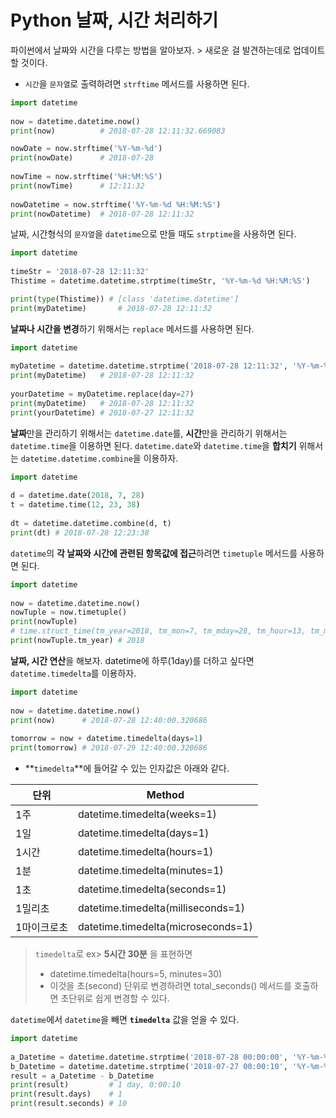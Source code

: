 # Python 날짜, 시간 처리하기 

파이썬에서 날짜와 시간을 다루는 방법을 알아보자. > 새로운 걸 발견하는데로 업데이트 할 것이다. 

- `시간`을 `문자열`로 출력하려면 `strftime` 메서드를 사용하면 된다.

```python
import datetime
 
now = datetime.datetime.now()
print(now)          # 2018-07-28 12:11:32.669083

nowDate = now.strftime('%Y-%m-%d')
print(nowDate)      # 2018-07-28
 
nowTime = now.strftime('%H:%M:%S')
print(nowTime)      # 12:11:32
 
nowDatetime = now.strftime('%Y-%m-%d %H:%M:%S')
print(nowDatetime)  # 2018-07-28 12:11:32
```

날짜, 시간형식의 `문자열`을 `datetime`으로 만들 때도 `strptime`을 사용하면 된다. 

```python
import datetime
 
timeStr = '2018-07-28 12:11:32'
Thistime = datetime.datetime.strptime(timeStr, '%Y-%m-%d %H:%M:%S')

print(type(Thistime)) # [class 'datetime.datetime']
print(myDatetime)       # 2018-07-28 12:11:32
```

**날짜나 시간을 변경**하기 위해서는 `replace` 메서드를 사용하면 된다.

```python
import datetime
 
myDatetime = datetime.datetime.strptime('2018-07-28 12:11:32', '%Y-%m-%d %H:%M:%S')
print(myDatetime)   # 2018-07-28 12:11:32
 
yourDatetime = myDatetime.replace(day=27)
print(myDatetime)   # 2018-07-28 12:11:32
print(yourDatetime) # 2018-07-27 12:11:32
```

**날짜**만을 관리하기 위해서는 `datetime.date`를, **시간**만을 관리하기 위해서는 `datetime.time`을 이용하면 된다. `datetime.date`와 `datetime.time`을 **합치기** 위해서는 `datetime.datetime.combine`을 이용하자.

```python
import datetime
 
d = datetime.date(2018, 7, 28)
t = datetime.time(12, 23, 38)
 
dt = datetime.datetime.combine(d, t)
print(dt) # 2018-07-28 12:23:38
```

`datetime`의 **각 날짜와 시간에 관련된 항목값에 접근**하려면 `timetuple` 메서드를 사용하면 된다.

```python
import datetime
 
now = datetime.datetime.now()
nowTuple = now.timetuple()
print(nowTuple)         
# time.struct_time(tm_year=2018, tm_mon=7, tm_mday=28, tm_hour=13, tm_min=21, tm_sec=40, tm_wday=6, tm_yday=109, tm_isdst=-1)
print(nowTuple.tm_year) # 2018

```

**날짜, 시간 연산**을 해보자. datetime에 하루(1day)를 더하고 싶다면 `datetime.timedelta`를 이용하자.

```python
import datetime
 
now = datetime.datetime.now()
print(now)      # 2018-07-28 12:40:00.320686
 
tomorrow = now + datetime.timedelta(days=1)
print(tomorrow) # 2018-07-29 12:40:00.320686
```

- **`timedelta`**에 들어갈 수 있는 인자값은 아래와 같다.

| 단위  | Method  |
|---|---|
| 1주 | datetime.timedelta(weeks=1)|
| 1일 | datetime.timedelta(days=1) |
|  1시간 | datetime.timedelta(hours=1)|
| 1분 | datetime.timedelta(minutes=1)|
| 1초 | datetime.timedelta(seconds=1)|
| 1밀리초 | datetime.timedelta(milliseconds=1)|
|1마이크로초|datetime.timedelta(microseconds=1)|

>  `timedelta`로 ex> **5시간 30분** 을 표현하면
>
> *  datetime.timedelta(hours=5, minutes=30)
> *  이것을 초(second) 단위로 변경하려면 total_seconds() 메서드를 호출하면 초단위로 쉽게 변경할 수 있다.



`datetime`에서 `datetime`을 빼면 **`timedelta`** 값을 얻을 수 있다.

```python
import datetime
 
a_Datetime = datetime.datetime.strptime('2018-07-28 00:00:00', '%Y-%m-%d %H:%M:%S')
b_Datetime = datetime.datetime.strptime('2018-07-27 00:00:10', '%Y-%m-%d %H:%M:%S')
result = a_Datetime - b_Datetime
print(result)         # 1 day, 0:00:10
print(result.days)    # 1
print(result.seconds) # 10
```

